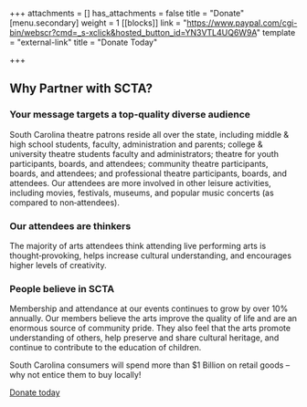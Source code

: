 +++
attachments = []
has_attachments = false
title = "Donate"
[menu.secondary]
weight = 1
[[blocks]]
link = "https://www.paypal.com/cgi-bin/webscr?cmd=_s-xclick&hosted_button_id=YN3VTL4UQ6W9A"
template = "external-link"
title = "Donate Today"

+++
## Why Partner with SCTA?

### Your message targets a top‐quality diverse audience

South Carolina theatre patrons reside all over the state, including middle & high school students, faculty, administration and parents; college & university theatre students faculty and administrators; theatre for youth participants, boards, and attendees; community theatre participants, boards, and attendees; and professional theatre participants, boards, and attendees. Our attendees are more involved in other leisure activities, including movies, festivals, museums, and popular music concerts (as compared to non‐attendees).

### Our attendees are thinkers

The majority of arts attendees think attending live performing arts is thought‐provoking, helps increase cultural understanding, and encourages higher levels of creativity.

### People believe in SCTA

Membership and attendance at our events continues to grow by over 10% annually. Our members believe the arts improve the quality of life and are an enormous source of community pride. They also feel that the arts promote understanding of others, help preserve and share cultural heritage, and continue to contribute to the education of children.

South Carolina consumers will spend more than $1 Billion on retail goods – why not entice them to buy locally!

[Donate today](https://www.paypal.com/cgi-bin/webscr?cmd=_s-xclick&hosted_button_id=YN3VTL4UQ6W9A)